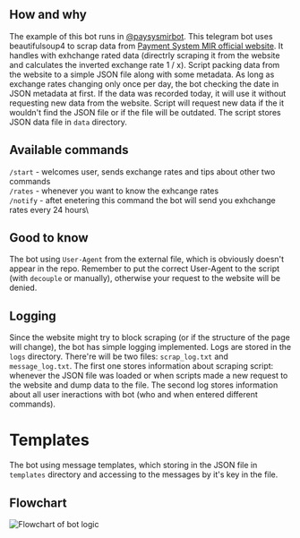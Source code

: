 ## How and why
The example of this bot runs in [@paysysmirbot](https://t.me/paysysmirbot). This telegram bot uses beautifulsoup4 to scrap data from [Payment System MIR official website](https://mironline.ru/support/list/kursy_mir/). It handles with exhchange rated data (directrly scraping it from the website and calculates the inverted exchange rate 1 / x). Script packing data from the website to a simple JSON file along with some metadata. As long as exchange rates changing only once per day, the bot checking the date in JSON metadata at first. If the data was recorded today, it will use it without requesting new data from the website. Script will request new data if the it wouldn't find the JSON file or if the file will be outdated. The script stores JSON data file in `data` directory.

## Available commands
`/start` - welcomes user, sends exchange rates and tips about other two commands\
`/rates` - whenever you want to know the exhcange rates\
`/notify` - aftet enetering this command the bot will send you exhchange rates every 24 hours\

## Good to know
The bot using `User-Agent` from the external file, which is obviously doesn't appear in the repo. Remember to put the correct User-Agent to the script (with `decouple` or manually), otherwise your request to the website will be denied.

## Logging
Since the website might try to block scraping (or if the structure of the page will change), the bot has simple logging implemented. Logs are stored in the `logs` directory. There're will be two files: `scrap_log.txt` and `message_log.txt`. The first one stores information about scraping script: whenever the JSON file was loaded or when scripts made a new request to the website and dump data to the file. The second log stores information about all user ineractions with bot (who and when entered different commands).

# Templates
The bot using message templates, which storing in the JSON file in `templates` directory and accessing to the messages by it's key in the file.

## Flowchart

![Flowchart of bot logic](https://iwatkot.online/img_share/paysysmirbot-flowchart.png)